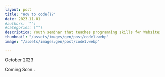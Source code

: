 ```yaml
---
layout: post
title: "How to code{}?"
date: 2023-11-01
#authors: [""]
#categories: [""]
description: Youth seminar that teaches programming skills for Websites and Arduinos in a fun way. 
thumbnail: "/assets/images/gen/post/code1.webp"
image: "/assets/images/gen/post/code1.webp"

---
```


October 2023

Coming Soon..